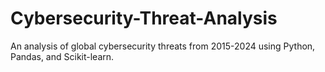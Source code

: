 # Cybersecurity-Threat-Analysis
An analysis of global cybersecurity threats from 2015-2024 using Python, Pandas, and Scikit-learn.
